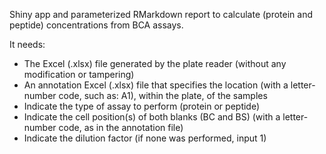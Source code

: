 Shiny app and parameterized RMarkdown report to calculate (protein and peptide) concentrations from BCA assays.

It needs:
* The Excel (.xlsx) file generated by the plate reader (without any modification or tampering)
* An annotation Excel (.xlsx) file that specifies the location (with a letter-number code, such as: A1), within the plate, of the samples
* Indicate the type of assay to perform (protein or peptide)
* Indicate the cell position(s) of both blanks (BC and BS) (with a letter-number code, as in the annotation file)
* Indicate the dilution factor (if none was performed, input 1)
